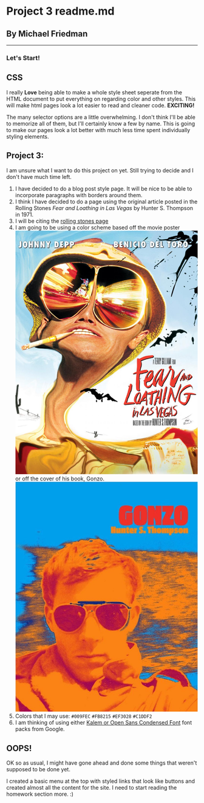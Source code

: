 # Project 3 readme.md
## By Michael Friedman

---

### Let's Start!

## CSS

I really **Love** being able to make a whole style sheet seperate from the HTML document to put everything on regarding color and other styles. This will make html pages look a lot easier to read and cleaner code. **EXCITING!**

The many selector options are a little overwhelming. I don't think I'll be able to memorize all of them, but I'll certainly know a few by name. This is going to make our pages look a lot better with much less time spent individually styling elements.

## Project 3:

I am unsure what I want to do this project on yet. Still trying to decide and I don't have much time left.
1. I have decided to do a blog post style page. It will be nice to be able to incorporate paragraphs with borders around them.
2. I think I have decided to do a page using the original article posted in the Rolling Stones *Fear and Loathing in Las Vegas* by Hunter S. Thompson in 1971.
3. I will be citing the [rolling stones page](http://www.rollingstone.com/politics/news/fear-and-loathing-in-las-vegas-19711111?print=true)
4. I am going to be using a color scheme based off the movie poster ![Movie Poster](./images/movieposter.jpg) or off the cover of his book, Gonzo. ![Gonzo](./images/gonzocover.jpg)
5. Colors that I may use:
``#009FEC`` ``#FB8215`` ``#EF3028`` ``#C1DDF2``
6. I am thinking of using either [Kalem or Open Sans Condensed Font](https://fonts.googleapis.com/css?family=Kalam|Open+Sans+Condensed:300) font packs from Google.

## OOPS!

OK so as usual, I might have gone ahead and done some things that weren't supposed to be done yet.

I created a basic menu at the top with styled links that look like buttons and created almost all the content for the site. I need to start reading the homework section more. :)

